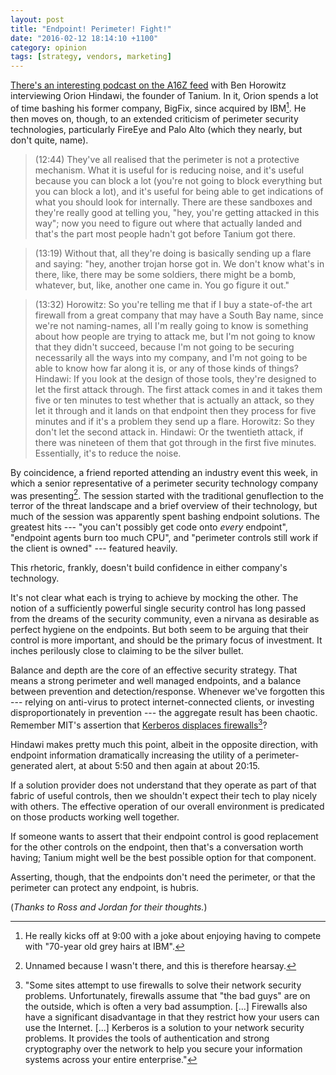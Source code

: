 ```yaml
---
layout: post
title: "Endpoint! Perimeter! Fight!"
date: "2016-02-12 18:14:10 +1100"
category: opinion
tags: [strategy, vendors, marketing]
---
```


[There's an interesting podcast on the A16Z feed][podcast] with Ben Horowitz interviewing Orion Hindawi, the founder of Tanium. In it, Orion spends a lot of time bashing his former company, BigFix, since acquired by IBM[^1]. He then moves on, though, to an extended criticism of perimeter security technologies, particularly FireEye and Palo Alto (which they nearly, but don't quite, name). 

> (12:44) They've all realised that the perimeter is not a protective mechanism. What it is useful for is reducing noise, and it's useful because you can block a lot (you're not going to block everything but you can block a lot), and it's useful for being able to get indications of what you should look for internally. There are these sandboxes and they're really good at telling you, "hey, you're getting attacked in this way"; now you need to figure out where that actually landed and that's the part most people hadn't got before Tanium got there.

> (13:19) Without that, all they're doing is basically sending up a flare and saying: "hey, another trojan horse got in. We don't know what's in there, like, there may be some soldiers, there might be a bomb, whatever, but, like, another one came in. You go figure it out." 

> (13:32) Horowitz: So you're telling me that if I buy a state-of-the art firewall from a great company that may have a South Bay name, since we're not naming-names, all I'm really going to know is something about how people are trying to attack me, but I'm not going to know that they didn't succeed, because I'm not going to be securing necessarily all the ways into my company, and I'm not going to be able to know how far along it is, or any of those kinds of things? 
> Hindawi: If you look at the design of those tools, they're designed to let the first attack through. The first attack comes in and it takes them five or ten minutes to test whether that is actually an attack, so they let it through and it lands on that endpoint then they process for five minutes and if it's a problem they send up a flare. 
> Horowitz: So they don't let the second attack in.
> Hindawi: Or the twentieth attack, if there was nineteen of them that got through in the first five minutes. Essentially, it's to reduce the noise.

By coincidence, a friend reported attending an industry event this week, in which a senior representative of a perimeter security technology company was presenting[^2]. The session started with the traditional genuflection to the terror of the threat landscape and a brief overview of their technology, but much of the session was apparently spent bashing endpoint solutions. The greatest hits --- "you can't possibly get code onto *every* endpoint", "endpoint agents burn too much CPU", and "perimeter controls still work if the client is owned" --- featured heavily. 

This rhetoric, frankly, doesn't build confidence in either company's technology. 

It's not clear what each is trying to achieve by mocking the other.  The notion of a sufficiently powerful single security control has long passed from the dreams of the security community, even a nirvana as desirable as perfect hygiene on the endpoints.  But both seem to be arguing that their control is more important, and should be the primary focus of investment. It inches perilously close to claiming to be the silver bullet. 

Balance and depth are the core of an effective security strategy. That means a strong perimeter and well managed endpoints, and a balance between prevention and detection/response.  Whenever we've forgotten this --- relying on anti-virus to protect internet-connected clients, or investing disproportionately in prevention --- the aggregate result has been chaotic. Remember MIT's assertion that [Kerberos displaces firewalls][mit][^mit]?

Hindawi makes pretty much this point, albeit in the opposite direction, with endpoint information dramatically increasing the utility of a perimeter-generated alert, at about 5:50 and then again at about 20:15.

If a solution provider does not understand that they operate as part of that fabric of useful controls, then we shouldn't expect their tech to play nicely with others. The effective operation of our overall environment is predicated on those products working well together. 

If someone wants to assert that their endpoint control is good replacement for the other controls on the endpoint, then that's a conversation worth having; Tanium might well be the best possible option for that component. 

Asserting, though, that the endpoints don't need the perimeter, or that the perimeter can protect any endpoint, is hubris. 

(*Thanks to Ross and Jordan for their thoughts.*)

[^1]: He really kicks off at 9:00 with a joke about enjoying having to compete with "70-year old grey hairs at IBM".
[^2]: Unnamed because I wasn't there, and this is therefore hearsay.
[^3]: Admittedly, probably apocryphal.
[^mit]: "Some sites attempt to use firewalls to solve their network security problems. Unfortunately, firewalls assume that "the bad guys" are on the outside, which is often a very bad assumption. [...] Firewalls also have a significant disadvantage in that they restrict how your users can use the Internet. [...] Kerberos is a solution to your network security problems. It provides the tools of authentication and strong cryptography over the network to help you secure your information systems across your entire enterprise."

[podcast]: http://a16z.com/2016/01/20/a16z-podcast-the-fundamentals-of-security-and-the-story-of-taniums-growth/
[mit]: http://web.mit.edu/kerberos/www/
